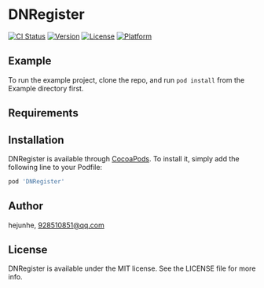 # DNRegister

[![CI Status](https://img.shields.io/travis/hejunhe/DNRegister.svg?style=flat)](https://travis-ci.org/hejunhe/DNRegister)
[![Version](https://img.shields.io/cocoapods/v/DNRegister.svg?style=flat)](https://cocoapods.org/pods/DNRegister)
[![License](https://img.shields.io/cocoapods/l/DNRegister.svg?style=flat)](https://cocoapods.org/pods/DNRegister)
[![Platform](https://img.shields.io/cocoapods/p/DNRegister.svg?style=flat)](https://cocoapods.org/pods/DNRegister)

## Example

To run the example project, clone the repo, and run `pod install` from the Example directory first.

## Requirements

## Installation

DNRegister is available through [CocoaPods](https://cocoapods.org). To install
it, simply add the following line to your Podfile:

```ruby
pod 'DNRegister'
```

## Author

hejunhe, 928510851@qq.com

## License

DNRegister is available under the MIT license. See the LICENSE file for more info.
